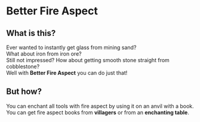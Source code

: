 # Better Fire Aspect
## What is this?
Ever wanted to instantly get glass from mining sand?
<br />
What about iron from iron ore?
<br />
Still not impressed? How about getting smooth stone straight from cobblestone?
<br />
Well with **Better Fire Aspect** you can do just that!
## But how?
You can enchant all tools with fire aspect by using it on an anvil with a book.
<br>
You can get fire aspect books from **villagers** or from an **enchanting table**.